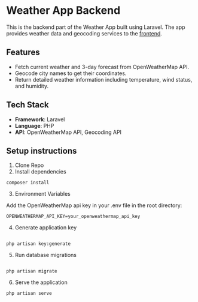 # Weather App Backend

This is the backend part of the Weather App built using Laravel. The app provides weather data and geocoding services to the [frontend](https://github.com/AndyCodez/weather-app).

## Features

- Fetch current weather and 3-day forecast from OpenWeatherMap API.
- Geocode city names to get their coordinates.
- Return detailed weather information including temperature, wind status, and humidity.

## Tech Stack

- **Framework**: Laravel
- **Language**: PHP
- **API**: OpenWeatherMap API, Geocoding API

## Setup instructions
1. Clone Repo
2. Install dependencies
```
composer install
```

3. Environment Variables

Add the OpenWeatherMap api key in your .env file in the root directory:

```
OPENWEATHERMAP_API_KEY=your_openweathermap_api_key
```

4. Generate application key
```

php artisan key:generate
```
5. Run database migrations

```

php artisan migrate
```
6. Serve the application
```
php artisan serve
```
